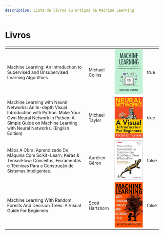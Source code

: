 ```yaml
---
description: Lista de livros ou artigos de Machine Learning
---
```


# Livros

<table data-view="cards"><thead><tr><th></th><th></th><th></th><th data-type="checkbox"></th></tr></thead><tbody><tr><td>Machine Learning: An Introduction to Supervised and Unsupervised Learning Algorithms</td><td>Michael Colins</td><td><img src="../.gitbook/assets/image (5).png" alt="" data-size="original"></td><td>true</td></tr><tr><td>Machine Learning with Neural Networks: An In-depth Visual Introduction with Python: Make Your Own Neural Network in Python: A Simple Guide on Machine Learning with Neural Networks. (English Edition)</td><td>Michael Taylor</td><td><img src="../.gitbook/assets/image (6).png" alt="" data-size="original"></td><td>true</td></tr><tr><td>Mãos A Obra: Aprendizado De Máquina Com Scikit-Learn, Keras &#x26; TensorFlow: Conceitos, Ferramentas e Técnicas Para a Construção de Sistemas Inteligentes.</td><td>Aurélien Géron</td><td><img src="../.gitbook/assets/image (7).png" alt="" data-size="original"></td><td>false</td></tr><tr><td>Machine Learning With Random Forests And Decision Trees: A Visual Guide For Beginners</td><td>Scott Hartshorn</td><td><img src="../.gitbook/assets/image (8).png" alt="" data-size="original"></td><td>false</td></tr></tbody></table>
